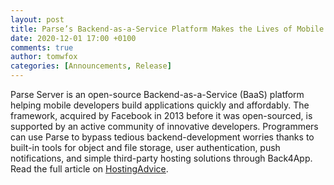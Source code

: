 ```yaml
---
layout: post
title: Parse’s Backend-as-a-Service Platform Makes the Lives of Mobile Developers Easier
date: 2020-12-01 17:00 +0100
comments: true
author: tomwfox
categories: [Announcements, Release]
---
```


Parse Server is an open-source Backend-as-a-Service (BaaS) platform helping mobile developers build applications quickly and affordably. The framework, 
acquired by Facebook in 2013 before it was open-sourced, is supported by an active community of innovative developers. Programmers can use Parse to 
bypass tedious backend-development worries thanks to built-in tools for object and file storage, user authentication, push notifications, and simple 
third-party hosting solutions through Back4App. Read the full article on [HostingAdvice](https://www.hostingadvice.com/blog/parses-baas-platform-helps-make-the-lives-of-mobile-developers-easier/).

<!-- more -->
